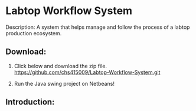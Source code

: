 # Labtop Workflow System
Description: A system that helps manage and follow the process of a labtop production ecosystem.

## Download:
1. Click below and download the zip file.<br>
https://github.com/chs415009/Labtop-Workflow-System.git <br>

2. Run the Java swing project on Netbeans!

## Introduction:
